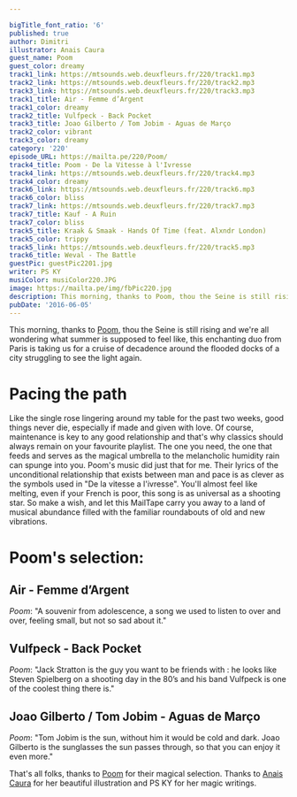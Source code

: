 ```yaml
---

bigTitle_font_ratio: '6'
published: true
author: Dimitri
illustrator: Anais Caura
guest_name: Poom
guest_color: dreamy
track1_link: https://mtsounds.web.deuxfleurs.fr/220/track1.mp3
track2_link: https://mtsounds.web.deuxfleurs.fr/220/track2.mp3
track3_link: https://mtsounds.web.deuxfleurs.fr/220/track3.mp3
track1_title: Air - Femme d’Argent
track1_color: dreamy
track2_title: Vulfpeck - Back Pocket
track3_title: Joao Gilberto / Tom Jobim - Aguas de Março
track2_color: vibrant
track3_color: dreamy
category: '220'
episode_URL: https://mailta.pe/220/Poom/
track4_title: Poom - De la Vitesse à l'Ivresse
track4_link: https://mtsounds.web.deuxfleurs.fr/220/track4.mp3
track4_color: dreamy
track6_link: https://mtsounds.web.deuxfleurs.fr/220/track6.mp3
track6_color: bliss
track7_link: https://mtsounds.web.deuxfleurs.fr/220/track7.mp3
track7_title: Kauf - A Ruin
track7_color: bliss
track5_title: Kraak & Smaak - Hands Of Time (feat. Alxndr London)
track5_color: trippy
track5_link: https://mtsounds.web.deuxfleurs.fr/220/track5.mp3
track6_title: Weval - The Battle
guestPic: guestPic2201.jpg
writer: PS KY
musiColor: musiColor220.JPG
image: https://mailta.pe/img/fbPic220.jpg
description: This morning, thanks to Poom, thou the Seine is still rising and we’re all wondering what summer is supposed to feel like, this enchanting duo from Paris is taking us for a cruise of decadence around the flooded docks of a city struggling to see the light again.
pubDate: '2016-06-05'
---
```



This morning, thanks to [Poom](http://poom.fr/), thou the Seine is still rising and we're all wondering what summer is supposed to feel like, this enchanting duo from Paris is taking us for a cruise of decadence around the flooded docks of a city struggling to see the light again.

# Pacing the path

Like the single rose lingering around my table for the past two weeks, good things never die, especially if made and given with love. Of course, maintenance is key to any good relationship and that's why classics should always remain on your favourite playlist. The one you need, the one that feeds and serves as the magical umbrella to the melancholic humidity rain can spunge into you. Poom's music did just that for me. Their lyrics of the unconditional relationship that exists between man and pace is as clever as the symbols used in "De la vitesse a l'ivresse".
You'll almost feel like melting, even if your French is poor, this song is as universal as a shooting star. So make a wish, and let this MailTape carry you away to a land of musical abundance filled with the familiar roundabouts of old and new vibrations.

# Poom's selection:

## Air - Femme d’Argent

_Poom_: "A souvenir from adolescence, a song we used to listen to over and over, feeling small, but not so sad about it."

## Vulfpeck - Back Pocket

_Poom_: "Jack Stratton is the guy you want to be friends with : he looks like Steven Spielberg on a shooting day in the 80’s and his band Vulfpeck is one of the coolest thing there is."

## Joao Gilberto / Tom Jobim - Aguas de Março

_Poom_: "Tom Jobim is the sun, without him it would be cold and dark. Joao Gilberto is the sunglasses the sun passes through, so that you can enjoy it even more."


That's all folks, thanks to [Poom](https://www.facebook.com/Poomband/) for their magical selection. Thanks to [Anais Caura](http://cargocollective.com/anaiscaura) for her beautiful illustration and PS KY for her magic writings.
